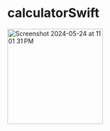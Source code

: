 # calculatorSwift
<img width="215" alt="Screenshot 2024-05-24 at 11 01 31 PM" src="https://github.com/pujanbohora/calculatorSwift/assets/57608284/8951bf09-9d3c-4c1a-aa8e-9ac7290d34bf">
